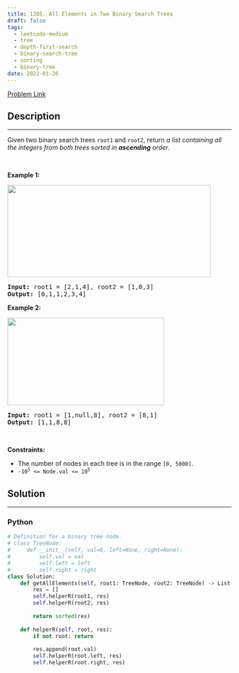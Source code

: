 ```yaml
---
title: 1305. All Elements in Two Binary Search Trees
draft: false
tags: 
  - leetcode-medium
  - tree
  - depth-first-search
  - binary-search-tree
  - sorting
  - binary-tree
date: 2022-01-26
---
```


[Problem Link](https://leetcode.com/problems/all-elements-in-two-binary-search-trees/)

## Description

---
<p>Given two binary search trees <code>root1</code> and <code>root2</code>, return <em>a list containing all the integers from both trees sorted in <strong>ascending</strong> order</em>.</p>

<p>&nbsp;</p>
<p><strong class="example">Example 1:</strong></p>
<img alt="" src="https://assets.leetcode.com/uploads/2019/12/18/q2-e1.png" style="width: 457px; height: 207px;" />
<pre>
<strong>Input:</strong> root1 = [2,1,4], root2 = [1,0,3]
<strong>Output:</strong> [0,1,1,2,3,4]
</pre>

<p><strong class="example">Example 2:</strong></p>
<img alt="" src="https://assets.leetcode.com/uploads/2019/12/18/q2-e5-.png" style="width: 352px; height: 197px;" />
<pre>
<strong>Input:</strong> root1 = [1,null,8], root2 = [8,1]
<strong>Output:</strong> [1,1,8,8]
</pre>

<p>&nbsp;</p>
<p><strong>Constraints:</strong></p>

<ul>
	<li>The number of nodes in each tree is in the range <code>[0, 5000]</code>.</li>
	<li><code>-10<sup>5</sup> &lt;= Node.val &lt;= 10<sup>5</sup></code></li>
</ul>


## Solution

---
### Python
``` py title='all-elements-in-two-binary-search-trees'
# Definition for a binary tree node.
# class TreeNode:
#     def __init__(self, val=0, left=None, right=None):
#         self.val = val
#         self.left = left
#         self.right = right
class Solution:
    def getAllElements(self, root1: TreeNode, root2: TreeNode) -> List[int]:
        res = []
        self.helperR(root1, res)
        self.helperR(root2, res)
        
        return sorted(res)
    
    def helperR(self, root, res):
        if not root: return
        
        res.append(root.val)
        self.helperR(root.left, res)
        self.helperR(root.right, res)
        
```

